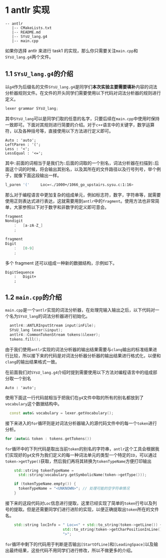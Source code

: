 # 1 antlr 实现

```
-- antlr
   |-- CMakeLists.txt
   |-- README.md
   |-- SYsU_lang.g4
   |-- main.cpp
```

如果你选择 antlr 来进行 task1 的实现，那么你只需要关注`main.cpp`和`SYsU_lang.g4`两个文件。

## 1.1 `SYsU_lang.g4`的介绍

以`g4`作为后缀名的文件`SYsU_lang.g4`是同学们**本次实验主要需要填补**内容的词法分析器规则文件。在文件的开头同学们需要使用以下代码对词法分析器的规则进行定义。

```c++
lexer grammar SYsU_lang;
```

其中`SYsU_lang`可以是同学们取的任意的名字，只要后续在`main.cpp`中使用时保持一致即可。下面对其规则进行简要的介绍。对于`c++`语言中的关键字，数学运算符，以及各种括号等，直接使用以下方法进行定义即可。

```
Auto : 'auto';
LeftParen : '(';
Less : '<';
LessEqual : '<=';
```

其中`:`前面的词相当于是我们为`:`后面的词取的一个别名，词法分析器在扫描到`:`后面这个词的时候，将会输出其别名，以及其所在的文件路径以及行号列号，举个例子，就像下面这段输出一样。

```bash
l_paren '('		Loc=<./1000+/1066_go_upstairs.sysu.c:1:16>
```

那么对于编程语言中更加复杂的组成单元，例如标志符，数字，字符串等，就需要使用正则表达式进行表达，这就需要用到`antlr`中的`fragment`。使用方法也非常简单，大家参照以下对于数字和非数字的定义即可意会。

```c++
fragment
Nondigit
    :   [a-zA-Z_]
    ;

fragment
Digit
    :   [0-9]
    ;
```

多个 fragment 还可以组成一种新的数据结构，示例如下。

```
DigitSequence
    :   Digit+
    ;
```



## 1.2 `main.cpp`的介绍

`main.cpp`是一个`antlr`实现的词法分析器，在处理完输入输出之后，以下代码对一个名为`SYsU_lang`的词法分析器进行初始化。

```c++
  antlr4::ANTLRInputStream input(inFile);
  SYsU_lang lexer(&input);
  antlr4::CommonTokenStream tokens(&lexer);
  tokens.fill();
```

由于我们使用`antlr`实现的词法分析器的输出结果需要与`clang`输出的标准结果进行比较，所以接下来的代码是对词法分析器分析器的输出结果进行格式化，以便和`clang`的输出结果格式一致。

在前面我们对`SYsU_lang.g4`介绍时提到需要使用以下方法对编程语言中的组成部分取一个别名

```
Auto : 'auto';
```

使用下面这一行代码就相当于把我们在`g4`文件中取的所有的别名都放到了`vocabulary`这个数据结构中。

```c++
  const auto& vocabulary = lexer.getVocabulary();
```

接下来进入的`for`循环则是对词法分析器输入的源代码文件中的每一个`token`进行分析。

```c++
for (auto&& token : tokens.getTokens())
```

`for`循环中的下列代码是取出当前`token`的别名的字符串，`antlr`这个工具会根据我们实现好的`g4`文件为我们定义的每一种词法单元的类型一个特定的`ID`，可以通过`token->getType()`获取，然后我们再将其转换为`tokenTypeName`方便打印输出

```c++
    std::string tokenTypeName =
      std::string(vocabulary.getSymbolicName(token->getType()));

    if (tokenTypeName.empty()) {
      tokenTypeName = "<UNKNOWN>"; // 处理可能的空字符串情况
    }
```

接下来的这段代码对`Loc`信息进行提取，这里已经实现了简单的`token`行号以及列号的提取。但是还需要同学们进行进阶的实现，以便正确提取出`token`所在的文件名。

```c++
    std::string locInfo = " Loc=<" + std::to_string(token->getLine()) + ":" +
                          std::to_string(token->getCharPositionInLine() + 1) +
                          ">";
```

`for`循环中剩下的代码用于判断是否输出`[StartOfLine]`和`[LeadingSpace]`以及输出最终结果，这些代码不用同学们进行修改，所以不做更多的介绍。

